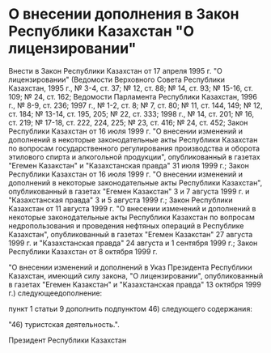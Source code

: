 # О внесении дополнения в Закон Республики Казахстан "О лицензировании"

Внести в Закон Республики Казахстан от 17 апреля 1995 г. "О лицензировании" (Ведомости Верховного Совета Республики Казахстан, 1995 г., № 3-4, ст. 37; № 12, ст. 88; № 14, ст. 93; № 15-16, ст. 109; № 24, ст. 162; Ведомости Парламента Республики Казахстан, 1996 г., № 8-9, ст. 236; 1997 г., № 1-2, ст. 8; № 7, ст. 80; № 11, ст. 144, 149; № 12, ст. 184; № 13-14, ст. 195, 205; № 22, ст. 333; 1998 г., № 14, ст. 201; № 16, ст. 219; № 17-18, ст. 222, 224, 225; № 23, ст. 416; № 24, ст. 452; Закон Республики Казахстан от 16 июля 1999 г. "О внесении изменений и дополнений в некоторые законодательные акты Республики Казахстан по вопросам государственного регулирования производства и оборота этилового спирта и алкогольной продукции", опубликованный в газетах "Егемен Казакстан" и "Казахстанская правда" 31 июля 1999 г.; Закон Республики Казахстан от 16 июля 1999 г. "О внесении изменений и дополнений в некоторые законодательные акты Республики Казахстан", опубликованный в газетах "Егемен Казакстан" 3 и 7 августа 1999 г. и "Казахстанская правда" 3 и 5 августа 1999 г.; Закон Республики Казахстан от 11 августа 1999 г. "О внесении изменений и дополнений в некоторые законодательные акты Республики Казахстан по вопросам недропользования и проведения нефтяных операций в Республике Казахстан", опубликованный в газетах "Егемен Казакстан" 27 августа 1999 г. и "Казахстанская правда" 24 августа и 1 сентября 1999 г.; Закон Республики Казахстан от 8 октября 1999 г.

"О внесении изменений и дополнений в Указ Президента Республики Казахстан, имеющий силу закона, "О лицензировании", опубликованный в газетах "Егемен Казакстан" и "Казахстанская правда" 13 октября 1999 г.) следующеедополнение:

пункт 1 статьи 9 дополнить подпунктом 46) следующего содержания:

"46) туристская деятельность.".

Президент Республики Казахстан

